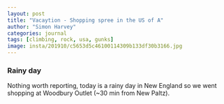 ```yaml
---
layout: post
title: "Vacaytion - Shopping spree in the US of A"
author: "Simon Harvey"
categories: journal
tags: [climbing, rock, usa, gunks]
image: insta/201910/c5653d5c46100114309b133df30b3166.jpg
---
```


### Rainy day
Nothing worth reporting, today is a rainy day in New England so we went shopping at Woodbury Outlet (~30 min from New Paltz).
